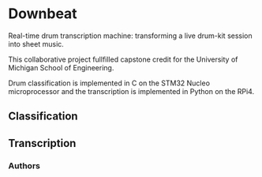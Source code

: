 # Downbeat
Real-time drum transcription machine: transforming a live drum-kit session into sheet music.

This collaborative project fullfilled capstone credit for the University of Michigan School of Engineering. 

Drum classification is implemented in C on the STM32 Nucleo microprocessor and the transcription is implemented in Python on the RPi4.

## Classification 


## Transcription


### Authors
